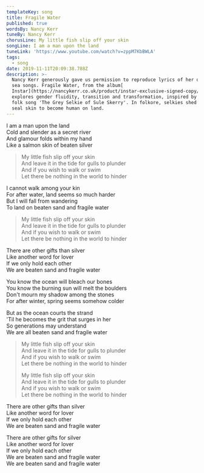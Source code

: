 ```yaml
---
templateKey: song
title: Fragile Water
published: true
wordsBy: Nancy Kerr
tuneBy: Nancy Kerr
chorusLine: My little fish slip off your skin
songLine: I am a man upon the land
tuneLink: 'https://www.youtube.com/watch?v=zppM7KbBWLA'
tags:
  - song
date: 2019-11-11T20:09:38.788Z
description: >-
  Nancy Kerr generously gave us permission to reproduce lyrics of her original
  sea songs. Fragile Water, from the album[
  Instar](https://nancykerr.co.uk/product/instar-exclusive-signed-copy/), 
  explores gender fluidity, transition and transformation, inspired by Orkney
  folk song 'The Grey Selkie of Sule Skerry'. In folkore, selkies shed their
  seal skin to become human on land.
---
```

I am a man upon the land\
Cold and slender as a secret river\
And glamour folds within my hand\
Like a salmon skin of beaten silver

> My little fish slip off your skin\
> And leave it in the tide for gulls to plunder\
> And if you wish to walk or swim\
> Let there be nothing in the world to hinder

I cannot walk among your kin\
For after water, land seems so much harder\
But I will fall from wandering\
To land on beaten sand and fragile water

> My little fish slip off your skin\
> And leave it in the tide for gulls to plunder\
> And if you wish to walk or swim\
> Let there be nothing in the world to hinder

There are other gifts than silver\
Like another word for lover\
If we only hold each other\
We are beaten sand and fragile water

You know the ocean will bleach our bones\
You know the burning sun will melt the boulders\
Don't mourn my shadow among the stones\
For after winter, spring seems somehow colder

But as the ocean courts the strand\
'Til he becomes the grit that surges in her\
So generations may understand\
We are all beaten sand and fragile water

> My little fish slip off your skin\
> And leave it in the tide for gulls to plunder\
> And if you wish to walk or swim\
> Let there be nothing in the world to hinder
>
> My little fish slip off your skin\
> And leave it in the tide for gulls to plunder\
> And if you wish to walk or swim\
> Let there be nothing in the world to hinder

There are other gifts than silver\
Like another word for lover\
If we only hold each other\
We are beaten sand and fragile water

There are other gifts for silver\
Like another word for lover\
If we only hold each other\
We are beaten sand and fragile water\
We are beaten sand and fragile water
